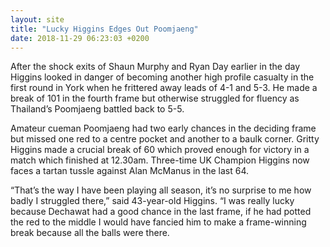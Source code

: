 ```yaml
---
layout: site
title: "Lucky Higgins Edges Out Poomjaeng"
date: 2018-11-29 06:23:03 +0200
---
```


After the shock exits of Shaun Murphy and Ryan Day earlier in the day Higgins looked in danger of becoming another high profile casualty in the first round in York when he frittered away leads of 4-1 and 5-3. He made a break of 101 in the fourth frame but otherwise struggled for fluency as Thailand’s Poomjaeng battled back to 5-5.

Amateur cueman Poomjaeng had two early chances in the deciding frame but missed one red to a centre pocket and another to a baulk corner. Gritty Higgins made a crucial break of 60 which proved enough for victory in a match which finished at 12.30am. Three-time UK Champion Higgins now faces a tartan tussle against Alan McManus in the last 64.

“That’s the way I have been playing all season, it’s no surprise to me how badly I struggled there,” said 43-year-old Higgins. “I was really lucky because Dechawat had a good chance in the last frame, if he had potted the red to the middle I would have fancied him to make a frame-winning break because all the balls were there.


